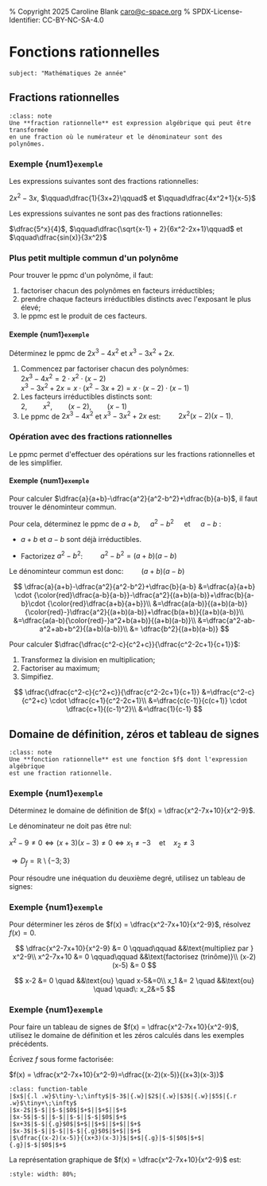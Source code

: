 % Copyright 2025 Caroline Blank <caro@c-space.org>
% SPDX-License-Identifier: CC-BY-NC-SA-4.0

# Fonctions rationnelles

```{metadata}
subject: "Mathématiques 2e année"
```

## Fractions rationnelles

```{admonition} Définition
:class: note
Une **fraction rationnelle** est expression algébrique qui peut être transformée
en une fraction où le numérateur et le dénominateur sont des polynômes.
```

### Exemple {num1}`exemple`

Les expressions suivantes sont des fractions rationnelles:

$2x^2 - 3x$, $\qquad\dfrac{1}{3x+2}\qquad$ et $\qquad\dfrac{4x^2+1}{x-5}$

Les expressions suivantes ne sont pas des fractions rationnelles:

$\dfrac{5^x}{4}$, $\qquad\dfrac{\sqrt{x-1} + 2}{6x^2-2x+1}\qquad$ et
$\qquad\dfrac{sin(x)}{3x^2}$

### Plus petit multiple commun d'un polynôme

Pour trouver le ppmc d'un polynôme, il faut:

1.  factoriser chacun des polynômes en facteurs irréductibles;
2.  prendre chaque facteurs irréductibles distincts avec l'exposant le plus
    élevé;
3.  le ppmc est le produit de ces facteurs.

#### Exemple {num1}`exemple`

Déterminez le ppmc de $2x^3 - 4x^2$ et $x^3-3x^2+2x$.

1.  Commencez par factoriser chacun des polynômes:\
    $2x^3 - 4x^2 = 2 \cdot x^2 \cdot (x-2)$\
    $x^3-3x^2+2x=x \cdot (x^2-3x+2) = x \cdot (x-2) \cdot (x-1)$
2.  Les facteurs irréductibles distincts sont:\
    $2, \qquad x^2, \qquad (x-2), \qquad (x-1)$
3.  Le ppmc de $2x^3 - 4x^2$ et $x^3-3x^2+2x$ est: $\qquad 2x^2(x-2)(x-1)$.

### Opération avec des fractions rationnelles

Le ppmc permet d'effectuer des opérations sur les fractions rationnelles et de
les simplifier.

#### Exemple {num1}`exemple`

Pour calculer $\dfrac{a}{a+b}-\dfrac{a^2}{a^2-b^2}+\dfrac{b}{a-b}$, il faut
trouver le dénominteur commun.

Pour cela, déterminez le ppmc de $a+b$, $\quad a^2-b^2 \quad$ et $\quad a-b \:$:

- $a+b$ et $a-b$ sont déjà irréductibles.

- Factorizez $a^2-b^2$: $\qquad a^2-b^2=(a+b)(a-b)$

Le dénominteur commun est donc: $\qquad (a+b)(a-b)$

$$
\dfrac{a}{a+b}-\dfrac{a^2}{a^2-b^2}+\dfrac{b}{a-b}
&=\dfrac{a}{a+b} \cdot {\color{red}\dfrac{a-b}{a-b}}-\dfrac{a^2}{(a+b)(a-b)}+\dfrac{b}{a-b}\cdot {\color{red}\dfrac{a+b}{a+b}}\\
&=\dfrac{a(a-b)}{(a+b)(a-b)}{\color{red}-}\dfrac{a^2}{(a+b)(a-b)}+\dfrac{b(a+b)}{(a+b)(a-b)}\\
&=\dfrac{a(a-b){\color{red}-}a^2+b(a+b)}{(a+b)(a-b)}\\
&=\dfrac{a^2-ab-a^2+ab+b^2}{(a+b)(a-b)}\\
&= \dfrac{b^2}{(a+b)(a-b)}
$$

Pour calculer $\dfrac{\dfrac{c^2-c}{c^2+c}}{\dfrac{c^2-2c+1}{c+1}}$:
1.  Transformez la division en multiplication;
2.  Factoriser au maximum;
3.  Simpifiez.

$$
\dfrac{\dfrac{c^2-c}{c^2+c}}{\dfrac{c^2-2c+1}{c+1}}
&=\dfrac{c^2-c}{c^2+c} \cdot \dfrac{c+1}{c^2-2c+1}\\
&=\dfrac{c(c-1)}{c(c+1)} \cdot  \dfrac{c+1}{(c-1)^2}\\
&=\dfrac{1}{c-1}
$$

## Domaine de définition, zéros et tableau de signes

```{admonition} Définition
:class: note
Une **fonction rationnelle** est une fonction $f$ dont l'expression algébrique
est une fraction rationnelle.
```

### Exemple {num1}`exemple`

Déterminez le domaine de définition de $f(x) = \dfrac{x^2-7x+10}{x^2-9}$.

Le dénominateur ne doit pas être nul:

$x^2-9 \neq 0 \Longleftrightarrow (x+3)(x-3) \neq 0 \Longleftrightarrow
x_1 \neq -3 \quad \text{et} \quad x_2 \neq 3$

$\Longrightarrow D_f = \mathbb{R} \setminus \{-3; 3\}$

Pour résoudre une inéquation du deuxième degré, utilisez un tableau de signes:


### Exemple {num1}`exemple`

Pour déterminer les zéros de $f(x) = \dfrac{x^2-7x+10}{x^2-9}$, résolvez
$f(x)=0$.

$$
\dfrac{x^2-7x+10}{x^2-9} &= 0 \qquad\qquad &&\text{multipliez par } x^2-9\\
x^2-7x+10 &= 0 \qquad\qquad &&\text{factorisez (trinôme)}\\
(x-2)(x-5) &= 0
$$

$$
x-2 &= 0 \quad &&\text{ou} \quad x-5&=0\\
x_1 &= 2 \quad &&\text{ou} \quad \quad\: x_2&=5
$$

### Exemple {num1}`exemple`

Pour faire un tableau de signes de $f(x) = \dfrac{x^2-7x+10}{x^2-9}$, utilisez
le domaine de définition et les zéros calculés dans les exemples précédents.

Écrivez $f$ sous forme factorisée:

$f(x) = \dfrac{x^2-7x+10}{x^2-9}=\dfrac{(x-2)(x-5)}{(x+3)(x-3)}$

```{flex-table}
:class: function-table
|$x$|{.l .w}$\tiny-\;\infty$|$-3$|{.w}|$2$|{.w}|$3$|{.w}|$5$|{.r .w}$\tiny+\;\infty$
|$x-2$|$-$||$-$|$0$|$+$||$+$||$+$
|$x-5$|$-$||$-$||$-$||$-$|$0$|$+$
|$x+3$|$-$|{.g}$0$|$+$||$+$||$+$||$+$
|$x-3$|$-$||$-$||$-$|{.g}$0$|$+$||$+$
|$\dfrac{(x-2)(x-5)}{(x+3)(x-3)}$|$+$|{.g}|$-$|$0$|$+$|{.g}|$-$|$0$|$+$
```

La représentation graphique de $f(x) = \dfrac{x^2-7x+10}{x^2-9}$ est:

```{jsxgraph} fonction-rationnelle
:style: width: 80%;
```

<script type="module">
const [{initBoard, JXG}] = await tdoc.imports('tdoc/jsxgraph.js');

const attrs = {
    boundingBox: [-10.5, 10.5, 10.5, -10.5], axis: true, grid: true,
    defaultAxes: {
        x: {ticks: {drawLabels: true, insertTicks: false, ticksDistance: 1, minorTicks: 1}},
        y: {ticks: {drawLabels: true, insertTicks: false, ticksDistance: 1, minorTicks: 1}},
    },
    grid: {majorStep: 1},
    defaults: {
        functiongraph: {strokeColor: JXG.palette.blue, strokeWidth: 2},
        label: {strokeColor: JXG.palette.blue},
        point: {visible: true, withLabel: true, size: 1.5,
                fillColor: JXG.palette.black, strokeColor: JXG.palette.black,
                label: {strokeColor: JXG.palette.black, position: '0.5fr left',
                        anchorX: 'right', anchorY: 'bottom', distance: 0,
                        offset: [-7, 0],}},
        curve:  {strokeColor: JXG.palette.black, strokeWidth: 1.5},
    },
};
initBoard('fonction-rationnelle', attrs, board => {
    const f = x => (x ** 2 - 7 * x + 10)/(x ** 2 -9);
    board.create('functiongraph', [f], {
        name: `\\(f\\)`, withLabel: true,
        label: {position: '0.1fr left'}
    });
    board.create('point', [2, f(2)], {name: `\\(x_1\\)`});
    board.create('point', [5, f(5)], {name: `\\(x_2\\)`});
    board.create('curve', [t => 3, t => t, -1000, 1100], {dash: 2});
    board.create('curve', [t => -3, t => t, -1100, 1100], {dash: 2});
});
</script>


